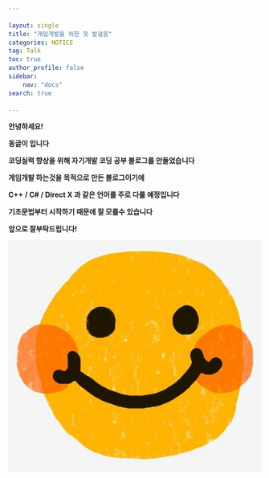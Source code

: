 ```yaml
---

layout: single
title: "게임개발을 위한 첫 발걸음"
categories: NOTICE
tag: Talk
toc: true
author_profile: false
sidebar:
    nav: "docs"
search: true

---
```


**안녕하세요!**

**동글이 입니다**

**코딩실력 향상을 위해 자기개발 코딩 공부 블로그를 만들었습니다**

**게임개발 하는것을 목적으로 만든 블로그이기에**

**C++ / C# / Direct X 과 같은 언어를 주로 다룰 예정입니다**

**기초문법부터 시작하기 때문에 잘 모를수 있습니다**

**앞으로 잘부탁드립니다!**





![smile](https://github.com/Heo-jaehyeon/Heo-jaehyeon.github.io/blob/master/images/smile.jpg?raw=true)


